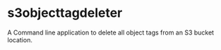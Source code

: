 # s3objecttagdeleter

A Command line application to delete all object tags from an S3 bucket location.